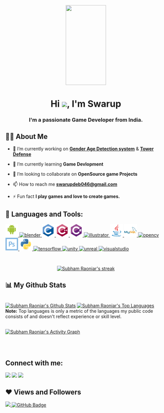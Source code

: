 <p align="center"><a href="#"><img style="margin-left: 0; margin-right: 10; width: 50%;" width="300" height="250" src="https://media.giphy.com/media/RbDKaczqWovIugyJmW/giphy.gif?cid=ecf05e47q75rxz0hvtdu0pk9y100eels9hewqpb3sfh8k7wb&rid=giphy.gif&ct=g"/></a>
<h1 align="center">Hi <img src="https://raw.githubusercontent.com/MartinHeinz/MartinHeinz/master/wave.gif" width="30px">, I'm Swarup</h1>
<h3 align="center">I'm a passionate Game Developer from India.</h3>


## 🙋‍♂️ About Me

- 🔭 I’m currently working on **[Gender Age Detection system](https://github.com/SwarupDeb/Gender-Age-Detection-system.git)** & **[Tower Defense](https://github.com/SwarupDeb/Tower-Defense.git)**

- 🌱 I’m currently learning **Game Devlopment**

- 👯 I’m looking to collaborate on **OpenSource game Projects**


- 📫 How to reach me **swarupdeb046@gmail.com**

- ⚡ Fun fact **I play games and love to create games.**

## 🚀 Languages and Tools:

<p align="left"> <a href="https://developer.android.com" target="_blank"> <img src="https://raw.githubusercontent.com/devicons/devicon/master/icons/android/android-original-wordmark.svg" alt="android" width="40" height="40"/> </a> <a href="https://www.blender.org/" target="_blank"> <img src="https://download.blender.org/branding/community/blender_community_badge_white.svg" alt="blender" width="40" height="40"/> </a> <a href="https://www.cprogramming.com/" target="_blank"> <img src="https://raw.githubusercontent.com/devicons/devicon/master/icons/c/c-original.svg" alt="c" width="40" height="40"/> </a> <a href="https://www.w3schools.com/cpp/" target="_blank"> <img src="https://raw.githubusercontent.com/devicons/devicon/master/icons/cplusplus/cplusplus-original.svg" alt="cplusplus" width="40" height="40"/> </a> <a href="https://www.w3schools.com/cs/" target="_blank"> <img src="https://raw.githubusercontent.com/devicons/devicon/master/icons/csharp/csharp-original.svg" alt="csharp" width="40" height="40"/> </a> <a href="https://www.adobe.com/in/products/illustrator.html" target="_blank"> <img src="https://www.vectorlogo.zone/logos/adobe_illustrator/adobe_illustrator-icon.svg" alt="illustrator" width="40" height="40"/> </a> <a href="https://www.java.com" target="_blank"> <img src="https://raw.githubusercontent.com/devicons/devicon/master/icons/java/java-original.svg" alt="java" width="40" height="40"/> </a> <a href="https://www.mysql.com/" target="_blank"> <img src="https://raw.githubusercontent.com/devicons/devicon/master/icons/mysql/mysql-original-wordmark.svg" alt="mysql" width="40" height="40"/> </a> <a href="https://opencv.org/" target="_blank"> <img src="https://www.vectorlogo.zone/logos/opencv/opencv-icon.svg" alt="opencv" width="40" height="40"/> </a> <a href="https://www.photoshop.com/en" target="_blank"> <img src="https://raw.githubusercontent.com/devicons/devicon/master/icons/photoshop/photoshop-line.svg" alt="photoshop" width="40" height="40"/> </a> <a href="https://www.python.org" target="_blank"> <img src="https://raw.githubusercontent.com/devicons/devicon/master/icons/python/python-original.svg" alt="python" width="40" height="40"/> </a> <a href="https://www.tensorflow.org" target="_blank"> <img src="https://www.vectorlogo.zone/logos/tensorflow/tensorflow-icon.svg" alt="tensorflow" width="40" height="40"/> </a> <a href="https://unity.com/" target="_blank"> <img src="https://www.vectorlogo.zone/logos/unity3d/unity3d-icon.svg" alt="unity" width="40" height="40"/> </a> <a href="https://unrealengine.com/" target="_blank"> <img src="https://raw.githubusercontent.com/kenangundogan/fontisto/036b7eca71aab1bef8e6a0518f7329f13ed62f6b/icons/svg/brand/unreal-engine.svg" alt="unreal" width="40" height="40"/> </a> <a href="https://visualstudio.microsoft.com/" target="_blank"> <img src="<img src="https://img.icons8.com/color/48/000000/visual-studio.png" alt="visualstudio" width="40" height="40"/> </a></p>


<!-- [![React Badge](https://img.shields.io/badge/-React-61DBFB?style=for-the-badge&labelColor=black&logo=react&logoColor=61DBFB)](#)  [![Javascript Badge](https://img.shields.io/badge/-Javascript-F0DB4F?style=for-the-badge&labelColor=black&logo=javascript&logoColor=F0DB4F)](#) [![Typescript Badge](https://img.shields.io/badge/-Typescript-007acc?style=for-the-badge&labelColor=black&logo=typescript&logoColor=007acc)](#) [![Nodejs Badge](https://img.shields.io/badge/-Nodejs-3C873A?style=for-the-badge&labelColor=black&logo=node.js&logoColor=3C873A)](#) [![GraphQL Badge](https://img.shields.io/badge/-GraphQl-e535ab?style=for-the-badge&labelColor=black&logo=node.js&logoColor=e535ab)](#) -->
<br/>

<p align="center">
    <a href="https://github.com/SwarupDeb/github-readme-streak-stats">
        <img title="🔥 Get streak stats for your profile at git.io/streak-stats" alt="Subham Raoniar's streak" src="https://github-readme-streak-stats.herokuapp.com/?user=SwarupDeb&theme=black-ice&hide_border=true&stroke=0000&background=060A0CD0"/>
    </a>
</p>

## 📊 My Github Stats

  <br/>
    <a href="https://github.com/SwarupDeb/github-readme-stats"><img alt="Subham Raoniar's Github Stats" src="https://github-readme-stats.vercel.app/api?username=SwarupDeb&show_icons=true&count_private=true&theme=react&hide_border=true&bg_color=0D1117" /></a>
  <a href="https://github.com/SwarupDeb/github-readme-stats"><img alt="Subham Raoniar's Top Languages" src="https://github-readme-stats.vercel.app/api/top-langs/?username=SwarupDeb&langs_count=8&count_private=true&layout=compact&theme=react&hide_border=true&bg_color=0D1117" /></a>
  <br/>
  <b>Note:</b> Top languages is only a metric of the languages my public code consists of and doesn't reflect experience or skill level.


<br/>
<br/>

<a href="https://github.com/SwarupDeb/github-readme-activity-graph"><img alt="Subham Raoniar's Activity Graph" src="https://activity-graph.herokuapp.com/graph?username=SwarupDeb&bg_color=0D1117&color=5BCDEC&line=5BCDEC&point=FFFFFF&hide_border=true" /></a>

<br/>
<br/>

## Connect with me:
<p align="left">

<a href = "https://www.linkedin.com/in/conquerer04//"><img src="https://img.icons8.com/fluent/48/000000/linkedin.png"/></a>
<a href = "https://twitter.com/SwarupDeb15"><img src="https://img.icons8.com/fluent/48/000000/twitter.png"/></a>
<a href = "https://www.instagram.com/_conquerer/"><img src="https://img.icons8.com/fluent/48/000000/instagram-new.png"/></a>


</p>

## ❤ Views and Followers
<a href="https://github.com/Meghna-DAS/github-profile-views-counter">
    <img src="https://komarev.com/ghpvc/?username=SwarupDeb">
</a>
<a href="https://github.com/SwarupDeb?tab=followers"><img src="https://img.shields.io/github/followers/SwarupDeb?label=Followers&style=social" alt="GitHub Badge"></a>
